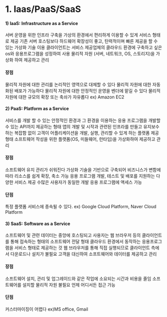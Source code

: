 # 1. Iaas/PaaS/SaaS
#### 1) IaaS: Infrastructure as a Service
서버 운영을 위한 인프라 구축을 가상의 환경에서 편리하게 이용할 수 있게 서비스 형태로 제공
기존 서버 호스팅보다 하드웨어 확장성이 좋고, 탄력적이며 빠른 제공을 할 수 있는 가상화 기술 이용
클라이언트는 서비스 제공업체의 클라우드 환경에 구축하고 싶은 os와 응용프로그램을 성정하여 사용
물리적 자원 (서버, 네트워크, OS, 스토리지)을 가상화 하여 제공하고 관리
   #### 장점
   물리적 자원에 대한 관리를 논리적인 영역으로 대체할 수 있다
물리적 자원에 대한 자동화된 배포가 가능하다
물리적 자원에 대한 안정적인 운영을 벤더에 맡길 수 있다
물리적 자원에 대한 규모의 확장 또는 축솨가 자유롭다
ex) Amazon EC2


#### 2) PaaS: Platform as a Service
서비스를 개발 할 수 있는 안정적인 환경과 그 환경을 이용하는 응용 프로그램을 개발할 수 있는 
API까지 제공하는 형태
앱의 개발 및 시작과 관련된 인프라를 만들고 유지보수 하는 복잡함 없이 고객이 어플리케이션을
개발, 실행, 관리할 수 있게 하는 플랫폼 제공 형태
소프트웨어 작성을 위한 플랫폼(OS, 미들웨어, 런타임)을 가상화하여 제공하고 관리
   #### 장점
   소프트웨어 유지 관리가 쉬워진다
가상화 기술을 기반으로 구축되어 비즈니스가 변함에 따라 리소스를 쉽게 확장, 축소 가능
응용 프로그램 개발, 테스트 및 배포를 지원하는 다양한 서비스 제공
수많은 사용자가 동일한 개발 응용 프로그램에 액세스 가능
#### 단점
   특정 플랫폼 서비스에 종속될 수 있다.
ex) Google Cloud Platform, Naver Cloud Platform


#### 3) SaaS: Software as a Service
소프트웨어 및 관련 데이터는 중앙에 호스팅되고 사용자는 웹 브라우저 등의 클라이언트를 통해
접속하는 형태의 소프트웨어 전달 형태
클라우드 환경에서 동작하는 응용프로그램을 서비스 형태로 제공하는 것
웹 브라우저를 통해 직접 실행되므로 클라이언트 측에서 다운로드나 설치가 불필요
고객을 대신하여 소프트웨어와 데이터를 제공하고 관리
   #### 장점
   소프트웨어 설치, 관리 및 업그레이드와 같은 작업에 소요되는 시간과 비용을 줄임
소프트웨어를 설치할 물리적 자원 불필요
언제 어디서든 접근 가능
   #### 단점
커스터마이징이 어렵다
ex)MS office, Gmail
